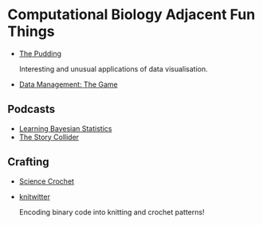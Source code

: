# Computational Biology Adjacent Fun Things

* [The Pudding](https://pudding.cool/)

    Interesting and unusual applications of data visualisation.

* [Data Management: The Game](https://sites.google.com/view/data-management-the-game/home*)


## Podcasts

* [Learning Bayesian Statistics](https://www.learnbayesstats.com/)
* [The Story Collider](https://www.storycollider.org/)

## Crafting

* [Science Crochet](https://sciencecrochet.wordpress.com/)
* [knitwitter](https://knitwitter.com/guide.html)

    Encoding binary code into knitting and crochet patterns!
